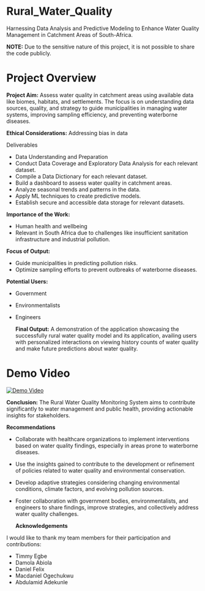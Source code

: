 # Rural_Water_Quality
Harnessing Data Analysis and Predictive Modeling to Enhance Water Quality Management in Catchment Areas of South-Africa.

**NOTE:** Due to the sensitive nature of this project, it is not possible to share the code publicly.

# Project Overview
**Project Aim:**
Assess water quality in catchment areas using available data like biomes, habitats, and settlements. The focus is on understanding data sources, quality, and strategy to guide municipalities in managing water systems, improving sampling efficiency, and preventing waterborne diseases.

**Ethical Considerations:**
Addressing bias in data

Deliverables
- Data Understanding and Preparation
- Conduct Data Coverage and Exploratory Data Analysis for each relevant dataset.
- Compile a Data Dictionary for each relevant dataset.
- Build a dashboard to assess water quality in catchment areas.
- Analyze seasonal trends and patterns in the data.
- Apply ML techniques to create predictive models.
- Establish secure and accessible data storage for relevant datasets.

**Importance of the Work:**
- Human health and wellbeing
- Relevant in South Africa due to challenges like insufficient sanitation infrastructure and industrial pollution.

**Focus of Output:**
- Guide municipalities in predicting pollution risks.
- Optimize sampling efforts to prevent outbreaks of waterborne diseases.

**Potential Users:**
- Government
- Environmentalists
- Engineers

  **Final Output:**
A demonstration of the application showcasing the successfully rural water quality model and its application, availing users with personalized interactions on viewing history counts of water quality and make future predictions about water quality.

# Demo Video
[![Demo Video](https://img.youtube.com/vi/aiPUkykGpmY/0.jpg)](https://youtu.be/aiPUkykGpmY)

**Conclusion:**
The Rural Water Quality Monitoring System aims to contribute significantly to water management and public health, providing actionable insights for stakeholders.

**Recommendations**
- Collaborate with healthcare organizations to implement interventions based on water quality findings, especially in areas prone to waterborne diseases.
- Use the insights gained to contribute to the development or refinement of policies related to water quality and environmental conservation.
- Develop adaptive strategies considering changing environmental conditions, climate factors, and evolving pollution sources.
- Foster collaboration with government bodies, environmentalists, and engineers to share findings, improve strategies, and collectively address water quality challenges.

  **Acknowledgements**

I would like to thank my team members for their participation and contributions:
- Timmy Egbe
- Damola Abiola
- Daniel Felix
- Macdaniel Ogechukwu
- Abdulamid Adekunle

